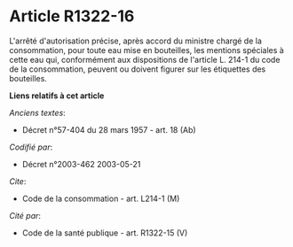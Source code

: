 # Article R1322-16

L'arrêté d'autorisation précise, après accord du ministre chargé de la consommation, pour toute eau mise en bouteilles, les
mentions spéciales à cette eau qui, conformément aux dispositions de l'article L. 214-1 du code de la consommation, peuvent
ou doivent figurer sur les étiquettes des bouteilles.

**Liens relatifs à cet article**

_Anciens textes_:

  - Décret n°57-404 du 28 mars 1957 - art. 18 (Ab)

_Codifié par_:

  - Décret n°2003-462 2003-05-21

_Cite_:

  - Code de la consommation - art. L214-1 (M)

_Cité par_:

  - Code de la santé publique - art. R1322-15 (V)
